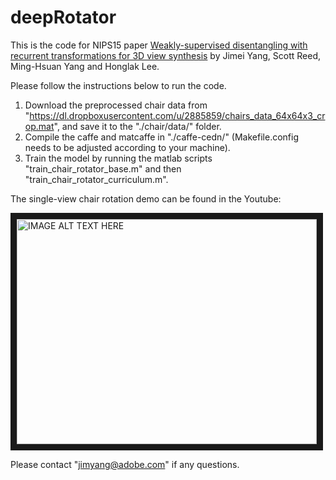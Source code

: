 # deepRotator
This is the code for NIPS15 paper [Weakly-supervised disentangling with recurrent transformations for 3D view synthesis](https://papers.nips.cc/paper/5639-weakly-supervised-disentangling-with-recurrent-transformations-for-3d-view-synthesis.pdf) by Jimei Yang, Scott Reed, Ming-Hsuan Yang and Honglak Lee.

Please follow the instructions below to run the code.

1. Download the preprocessed chair data from "https://dl.dropboxusercontent.com/u/2885859/chairs_data_64x64x3_crop.mat", and save it to the "./chair/data/" folder.
2. Compile the caffe and matcaffe in "./caffe-cedn/" (Makefile.config needs to be adjusted according to your machine).
3. Train the model by running the matlab scripts "train_chair_rotator_base.m" and then "train_chair_rotator_curriculum.m".

The single-view chair rotation demo can be found in the Youtube: 

<a href="https://www.youtube.com/watch?v=3dPwiWnDoNY" target="_blank"><img src="https://github.com/jimeiyang/deepRotator/blob/master/demo_img.png" 
alt="IMAGE ALT TEXT HERE" width="480" height="360" border="10" /></a>

Please contact "jimyang@adobe.com" if any questions. 
